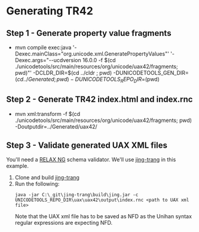 # Generating TR42

## Step 1 - Generate property value fragments

- mvn compile exec:java '-Dexec.mainClass="org.unicode.xml.GeneratePropertyValues"' '-Dexec.args="--ucdversion 16.0.0 -f $(cd ./unicodetools/src/main/resources/org/unicode/uax42/fragments; pwd)"' -DCLDR_DIR=$(cd ../cldr ; pwd) -DUNICODETOOLS_GEN_DIR=$(cd ../Generated ; pwd) -DUNICODETOOLS_REPO_DIR=$(pwd)

## Step 2 - Generate TR42 index.html and index.rnc 

- mvn xml:transform -f $(cd ./unicodetools/src/main/resources/org/unicode/uax42/fragments; pwd) -Doutputdir=../Generated/uax42/

## Step 3 - Validate generated UAX XML files

You'll need a [RELAX NG](https://relaxng.org/) schema validator.
We'll use [jing-trang](https://github.com/relaxng/jing-trang) in this example.

1. Clone and build [jing-trang](https://github.com/relaxng/jing-trang)
2. Run the following:
    ```
   java -jar C:\_git\jing-trang\build\jing.jar -c UNICODETOOLS_REPO_DIR\uax\uax42\output\index.rnc <path to UAX xml file>
   ```
   Note that the UAX xml file has to be saved as NFD as the Unihan syntax regular expressions are expecting NFD.

